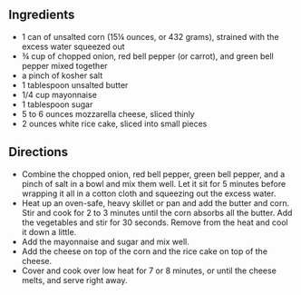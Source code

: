 ## Ingredients

- 1 can of unsalted corn (15¼ ounces, or 432 grams), strained with the excess water squeezed out
- ¾ cup of chopped onion, red bell pepper (or carrot), and green bell pepper mixed together
- a pinch of kosher salt
- 1 tablespoon unsalted butter
- 1/4 cup mayonnaise
- 1 tablespoon sugar
- 5 to 6 ounces mozzarella cheese, sliced thinly
- 2 ounces white rice cake, sliced into small pieces

## Directions

- Combine the chopped onion, red bell pepper, green bell pepper, and a pinch of salt in a bowl and mix them well. Let it sit for 5 minutes before wrapping it all in a cotton cloth and squeezing out the excess water.
- Heat up an oven-safe, heavy skillet or pan and add the butter and corn. Stir and cook for 2 to 3 minutes until the corn absorbs all the butter. Add the vegetables and stir for 30 seconds. Remove from the heat and cool it down a little.
- Add the mayonnaise and sugar and mix well.
- Add the cheese on top of the corn and the rice cake on top of the cheese.
- Cover and cook over low heat for 7 or 8 minutes, or until the cheese melts, and serve right away.
